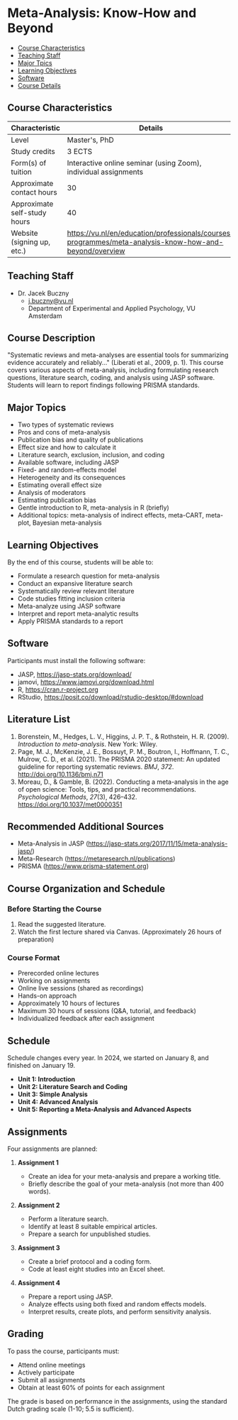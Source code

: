 Meta-Analysis: Know-How and Beyond
================

- [Course Characteristics](##course-characteristics)
- [Teaching Staff](##teaching-staff)
- [Major Tpics](##major-topics)
- [Learning Objectives](##learning-objectives)
- [Software](##software)
- [Course Details](##course-details)

## Course Characteristics

| Characteristic               | Details                                                         |
|------------------------------|-----------------------------------------------------------------|
| Level                        | Master's, PhD                                                   |
| Study credits                | 3 ECTS                                                          |
| Form(s) of tuition           | Interactive online seminar (using Zoom), individual assignments |
| Approximate contact hours    | 30                                                              |
| Approximate self-study hours | 40                                                              |
| Website (signing up, etc.)   |  https://vu.nl/en/education/professionals/courses-programmes/meta-analysis-know-how-and-beyond/overview |

## Teaching Staff
- Dr. Jacek Buczny
  - j.buczny@vu.nl
  - Department of Experimental and Applied Psychology, VU Amsterdam

## Course Description

"Systematic reviews and meta-analyses are essential tools for summarizing evidence accurately and reliably..." (Liberati et al., 2009, p. 1). This course covers various aspects of meta-analysis, including formulating research questions, literature search, coding, and analysis using JASP software. Students will learn to report findings following PRISMA standards.

## Major Topics

- Two types of systematic reviews
- Pros and cons of meta-analysis
- Publication bias and quality of publications
- Effect size and how to calculate it
- Literature search, exclusion, inclusion, and coding
- Available software, including JASP
- Fixed- and random-effects model
- Heterogeneity and its consequences
- Estimating overall effect size
- Analysis of moderators
- Estimating publication bias
- Gentle introduction to R, meta-analysis in R (briefly)
- Additional topics: meta-analysis of indirect effects, meta-CART, meta-plot, Bayesian meta-analysis

## Learning Objectives

By the end of this course, students will be able to:

- Formulate a research question for meta-analysis
- Conduct an expansive literature search
- Systematically review relevant literature
- Code studies fitting inclusion criteria
- Meta-analyze using JASP software
- Interpret and report meta-analytic results
- Apply PRISMA standards to a report

## Software

Participants must install the following software:

- JASP, https://jasp-stats.org/download/
- jamovi, https://www.jamovi.org/download.html
- R, https://cran.r-project.org
- RStudio, https://posit.co/download/rstudio-desktop/#download

## Literature List

1. Borenstein, M., Hedges, L. V., Higgins, J. P. T., & Rothstein, H. R. (2009). *Introduction to meta-analysis*. New York: Wiley.
2. Page, M. J., McKenzie, J. E., Bossuyt, P. M., Boutron, I., Hoffmann, T. C., Mulrow, C. D., et al. (2021). The PRISMA 2020 statement: An updated guideline for reporting systematic reviews. *BMJ*, *372*. http://doi.org/10.1136/bmj.n71
3. Moreau, D., & Gamble, B. (2022). Conducting a meta-analysis in the age of open science: Tools, tips, and practical recommendations. *Psychological Methods*, *27*(3), 426–432. https://doi.org/10.1037/met0000351

## Recommended Additional Sources

- Meta-Analysis in JASP (https://jasp-stats.org/2017/11/15/meta-analysis-jasp/)
- Meta-Research (https://metaresearch.nl/publications)
- PRISMA (https://www.prisma-statement.org)

## Course Organization and Schedule

### Before Starting the Course

1. Read the suggested literature.
2. Watch the first lecture shared via Canvas. (Approximately 26 hours of preparation)

### Course Format

- Prerecorded online lectures
- Working on assignments
- Online live sessions (shared as recordings)
- Hands-on approach
- Approximately 10 hours of lectures
- Maximum 30 hours of sessions (Q&A, tutorial, and feedback)
- Individualized feedback after each assignment

## Schedule

Schedule changes every year. In 2024, we started on January 8, and finished on January 19.

- **Unit 1: Introduction**
- **Unit 2: Literature Search and Coding**
- **Unit 3: Simple Analysis**
- **Unit 4: Advanced Analysis**
- **Unit 5: Reporting a Meta-Analysis and Advanced Aspects**

## Assignments

Four assignments are planned:

1. **Assignment 1**
   - Create an idea for your meta-analysis and prepare a working title.
   - Briefly describe the goal of your meta-analysis (not more than 400 words).

2. **Assignment 2**
   - Perform a literature search.
   - Identify at least 8 suitable empirical articles.
   - Prepare a search for unpublished studies.

3. **Assignment 3**
   - Create a brief protocol and a coding form.
   - Code at least eight studies into an Excel sheet.

4. **Assignment 4**
   - Prepare a report using JASP.
   - Analyze effects using both fixed and random effects models.
   - Interpret results, create plots, and perform sensitivity analysis.

## Grading

To pass the course, participants must:
- Attend online meetings
- Actively participate
- Submit all assignments
- Obtain at least 60% of points for each assignment

The grade is based on performance in the assignments, using the standard Dutch grading scale (1-10; 5.5 is sufficient).

